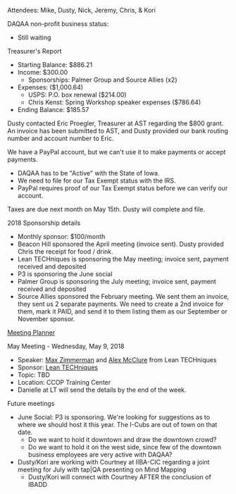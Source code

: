 Attendees: Mike, Dusty, Nick, Jeremy, Chris, & Kori

DAQAA non-profit business status: 
  - Still waiting

Treasurer's Report
- Starting Balance: $886.21
- Income: $300.00
  - Sponsorships: Palmer Group and Source Allies (x2)
- Expenses: ($1,000.64)
  - USPS: P.O. box renewal ($214.00)
  - Chris Kenst: Spring Workshop speaker expenses ($786.64)
- Ending Balance: $185.57
  
Dusty contacted Eric Proegler, Treasurer at AST regarding the $800 grant. An invoice has been submitted to AST, and Dusty provided our bank routing number and account number to Eric.

We have a PayPal account, but we can't use it to make payments or accept payments.
- DAQAA has to be "Active" with the State of Iowa.
- We need to file for our Tax Exempt status with the IRS.
- PayPal requires proof of our Tax Exempt status before we can verify our account.

Taxes are due next month on May 15th. Dusty will complete and file.

2018 Sponsorship details
- Monthly sponsor: $100/month
- Beacon Hill sponsored the April meeting (invoice sent). Dusty provided Chris the receipt for food / drink.
- Lean TECHniques is sponsoring the May meeting; invoice sent, payment received and deposited
- P3 is sponsoring the June social
- Palmer Group is sponsoring the July meeting; invoice sent, payment received and deposited
- Source Allies sponsored the February meeting. We sent them an invoice, they sent us 2 separate payments. We need to create a 2nd invoice for them, mark it PAID, and send it to them listing them as our September or November sponsor.

[Meeting Planner](https://docs.google.com/spreadsheets/d/1qY6O5bR5MWBwRZ-iIOG0dUWdoj8bld_chOMgfkDfrik/edit?usp=sharing)

May Meeting - Wednesday, May 9, 2018
- Speaker: [Max Zimmerman](https://www.linkedin.com/in/max-zimmerman-15aa60b7/) and [Alex McClure](https://www.linkedin.com/in/alex-mcclure-64514151/) from Lean TECHniques
- Sponsor: [Lean TECHniques](http://www.leantechniques.co/)
- Topic: TBD
- Location: CCOP Training Center
- Danielle at LT will send the details by the end of the week.
  
Future meetings
- June Social: P3 is sponsoring. We're looking for suggestions as to where we should host it this year. The I-Cubs are out of town on that date.
  - Do we want to hold it downtown and draw the downtown crowd?
  - Do we want to hold it on the west side, since few of the downtown business employees are very active with DAQAA?
- Dusty/Kori are working with Courtney at IIBA-CIC regarding a joint meeting for July with tap|QA presenting on Mind Mapping
  - Dusty/Kori will connect with Courtney AFTER the conclusion of IBADD
